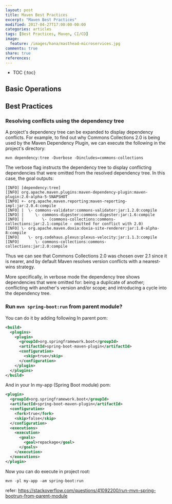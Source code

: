 ```yaml
---
layout: post
title: Maven Best Practices
excerpt: "Maven Best Practices"
modified: 2017-04-27T17:00:00-00:00
categories: articles
tags: [Best Practices, Maven, CI/CD]
image:
  feature: /images/hana/masthead-microservices.jpg
comments: true
share: true
references:
---
```


* TOC
{:toc}

## Basic Operations

## Best Practices
### Resolving conflicts using the dependency tree

A project's dependency tree can be expanded to display dependency conflicts. For example, to find out why Commons Collections 2.0 is being used by the Maven Dependency Plugin, we can execute the following in the project's directory:

`mvn dependency:tree -Dverbose -Dincludes=commons-collections`

The verbose flag instructs the dependency tree to display conflicting dependencies that were omitted from the resolved dependency tree. In this case, the goal outputs:

```
[INFO] [dependency:tree]
[INFO] org.apache.maven.plugins:maven-dependency-plugin:maven-plugin:2.0-alpha-5-SNAPSHOT
[INFO] +- org.apache.maven.reporting:maven-reporting-impl:jar:2.0.4:compile
[INFO] |  \- commons-validator:commons-validator:jar:1.2.0:compile
[INFO] |     \- commons-digester:commons-digester:jar:1.6:compile
[INFO] |        \- (commons-collections:commons-collections:jar:2.1:compile - omitted for conflict with 2.0)
[INFO] \- org.apache.maven.doxia:doxia-site-renderer:jar:1.0-alpha-8:compile
[INFO]    \- org.codehaus.plexus:plexus-velocity:jar:1.1.3:compile
[INFO]       \- commons-collections:commons-collections:jar:2.0:compile
```

Thus we can see that Commons Collections 2.0 was chosen over 2.1 since it is nearer, and by default Maven resolves version conflicts with a nearest-wins strategy.

More specifically, in verbose mode the dependency tree shows dependencies that were omitted for: being a duplicate of another; conflicting with another's version and/or scope; and introducing a cycle into the dependency tree.

### Run `mvn spring-boot:run` from parent module?

You can do it by adding following In parent pom:

```xml
<build>
  <plugins>
    <plugin>
      <groupId>org.springframework.boot</groupId>
      <artifactId>spring-boot-maven-plugin</artifactId>
      <configuration>
        <skip>true</skip>
      </configuration>
    </plugin>
  </plugins>
</build>
```

And in your In my-app (Spring Boot module) pom:

```xml
<plugin>
  <groupId>org.springframework.boot</groupId>
  <artifactId>spring-boot-maven-plugin</artifactId>
  <configuration>
    <fork>true</fork>
    <skip>false</skip>
  </configuration>
  <executions>
    <execution>
      <goals>
        <goal>repackage</goal>
      </goals>
    </execution>
  </executions>
</plugin>
```

Now you can do execute in project root:

`mvn -pl my-app -am spring-boot:run`

refer: https://stackoverflow.com/questions/41092200/run-mvn-spring-bootrun-from-parent-module
